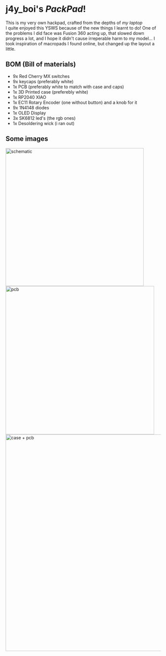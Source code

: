 # j4y_boi's *PackPad*!  
This is my very own hackpad, crafted from the depths of *my laptop*  
I quite enjoyed this YSWS because of the new things I learnt to do!
One of the problems I did face was Fusion 360 acting up, that slowed down progress a lot, and I hope it didn't cause irreperable harm to my model...
I took inspiration of macropads I found online, but changed up the layout a little.
## BOM (Bill of materials)
- 9x Red Cherry MX switches
- 9x keycaps (preferably white)
- 1x PCB (preferably white to match with case and caps)
- 1x 3D Printed case (preferebly white)
- 1x RP2040 XIAO
- 1x EC11 Rotary Encoder (one without button) and a knob for it
- 9x 1N4148 diodes
- 1x OLED Display
- 3x SK6812 led's (the rgb ones)
- 1x Desoldering wick (i ran out)

## Some images
<img width="448" alt="schematic" src="https://github.com/user-attachments/assets/6c2f719e-6325-4bec-964f-bd24d696fea0" />
<img width="482" alt="pcb" src="https://github.com/user-attachments/assets/61759f5b-54b8-43c4-98f3-f2ef89c03ffe" />
<img width="704" alt="case + pcb" src="https://github.com/user-attachments/assets/c87751ec-be5d-485d-84e7-3f49a063300a" />
